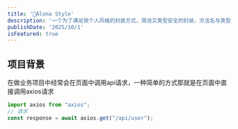 ```yaml
---
title: '🚧Alona Style'
description: '一个为了满足我个人风格的封装方式，简洁又类型安全的封装，方法名与类型定义又能于后端服务保持极致的相似度。极致的解决多语言和Api封装时零散无关联的问题'
publishDate: '2025/10/1'
isFeatured: true
---
```



## 项目背景

在做业务项目中经常会在页面中调用api请求，一种简单的方式那就是在页面中直接调用axios请求

```ts
import axios from "axios";
// 请求
const response = await axios.get("/api/user");
```